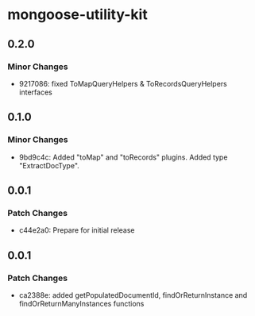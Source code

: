# mongoose-utility-kit

## 0.2.0

### Minor Changes

- 9217086: fixed ToMapQueryHelpers & ToRecordsQueryHelpers interfaces

## 0.1.0

### Minor Changes

- 9bd9c4c: Added "toMap" and "toRecords" plugins. Added type "ExtractDocType".

## 0.0.1

### Patch Changes

- c44e2a0: Prepare for initial release

## 0.0.1

### Patch Changes

- ca2388e: added getPopulatedDocumentId, findOrReturnInstance and findOrReturnManyInstances functions
